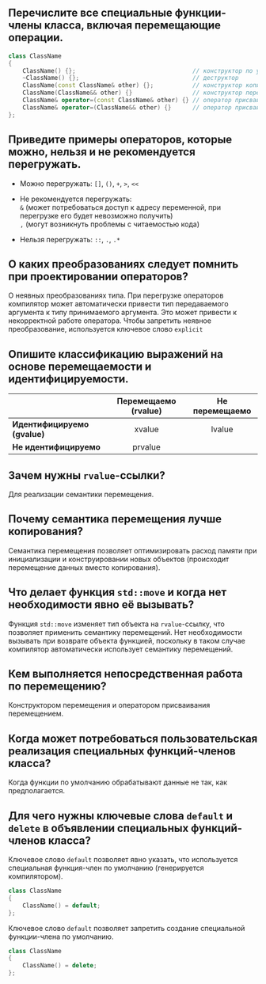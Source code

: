 ## Перечислите все специальные функции-члены класса, включая перемещающие операции.

```cpp
class ClassName
{
    ClassName() {};                                 // конструктор по умолчанию
    ~ClassName() {};                                // деструктор
    ClassName(const ClassName& other) {};           // конструктор копирования
    ClassName(ClassName&& other) {}                 // конструктор перемещения
    ClassName& operator=(const ClassName& other) {} // оператор присваивания копированием
    ClassName& operator=(ClassName&& other) {}      // оператор присваивания перемещением
};
```

## Приведите примеры операторов, которые можно, нельзя и не рекомендуется перегружать.

* Можно перегружать: `[]`, `()`, `+`, `>`, `<<`

* Не рекомендуется перегружать:  
`&` (может потребоваться доступ к адресу переменной, при перегрузке его будет невозможно получить)  
`,` (могут возникнуть проблемы с читаемостью кода)

* Нельзя перегружать: `::`, `.`, `.*`

## О каких преобразованиях следует помнить при проектировании операторов?

О неявных преобразованиях типа. При перегрузке операторов компилятор может автоматически привести тип передаваемого аргумента к типу принимаемого аргумента. Это может привести к некорректной работе оператора. Чтобы запретить неявное преобразование, используется ключевое слово `explicit`

## Опишите классификацию выражений на основе перемещаемости и идентифицируемости.

|                              | Перемещаемо (rvalue)| Не перемещаемо |
| ---------------------------- | :------------------:| :------------: | 
| **Идентифицируемо (gvalue)** | xvalue              | lvalue         |
| **Не идентифицируемо**       | prvalue             |                |

## Зачем нужны `rvalue`-ссылки?

Для реализации семантики перемещения.

## Почему семантика перемещения лучше копирования?

Семантика перемещения позволяет оптимизировать расход памяти при инициализации и конструировании новых объектов (происходит перемещение данных вместо копирования).

## Что делает функция `std::move` и когда нет необходимости явно её вызывать?

Функция `std::move` изменяет тип объекта на `rvalue`-ссылку, что позволяет применить семантику перемещений. Нет необходимости вызывать при возврате объекта функцией, поскольку в таком случае компилятор автоматически использует семантику перемещений.

## Кем выполняется непосредственная работа по перемещению?

Конструктором перемещения и оператором присваивания перемещением.

## Когда может потребоваться пользовательская реализация специальных функций-членов класса?

Когда функции по умолчанию обрабатывают данные не так, как предполагается. 

## Для чего нужны ключевые слова `default` и `delete` в объявлении специальных функций-членов класса?

Ключевое слово `default` позволяет явно указать, что используется специальная функция-член по умолчанию (генерируется компилятором).

```cpp
class ClassName
{
    ClassName() = default;
};
```

Ключевое слово `default` позволяет запретить создание специальной функции-члена по умолчанию.

```cpp
class ClassName
{
    ClassName() = delete;
};
```
